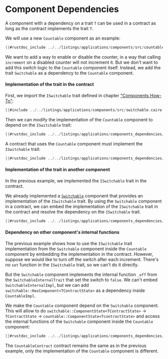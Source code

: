 # Component Dependencies

A component with a dependency on a trait `T` can be used in a contract as long as the contract implements the trait `T`.

We will use a new `Countable` component as an example:

```rust
{{#rustdoc_include ../../listings/applications/components/src/countable.cairo:component}}
```

We want to add a way to enable or disable the counter, in a way that calling `increment` on a disabled counter will not increment it.
But we don't want to add this switch logic to the `Countable` component itself.
Instead, we add the trait `Switchable` as a dependency to the `Countable` component.

#### Implementation of the trait in the contract

First, we import the `ISwitchable` trait defined in chapter ["Components How-To"](./how_to.md):

```rust
{{#include ../../listings/applications/components/src/switchable.cairo:interface}}
```

Then we can modify the implementation of the `Countable` component to depend on the `ISwitchable` trait:

```rust
{{#rustdoc_include ../../listings/applications/components_dependencies/src/countable_dep_switch.cairo:impl}}
```

A contract that uses the `Countable` component must implement the `ISwitchable` trait:

```rust
{{#rustdoc_include ../../listings/applications/components_dependencies/src/contract_countable.cairo:contract}}
```

#### Implementation of the trait in another component

In the previous example, we implemented the `ISwitchable` trait in the contract.

We already implemented a [`Switchable`](./how_to.md) component that provides an implementation of the `ISwitchable` trait.
By using the `Switchable` component in a contract, we can embed the implementation of the `ISwitchable` trait in the contract and resolve the dependency on the `ISwitchable` trait.

```rust
{{#rustdoc_include ../../listings/applications/components_dependencies/src/contract_countable_switchable.cairo:contract}}
```

#### Dependency on other component's internal functions

The previous example shows how to use the `ISwitchable` trait implementation from the `Switchable` component inside the `Countable` component by embedding the implementation in the contract.
However, suppose we would like to turn off the switch after each increment. There's no `set` function in the `ISwitchable` trait, so we can't do it directly.

But the `Switchable` component implements the internal function `_off` from the `SwitchableInternalTrait` that set the switch to `false`.
We can't embed `SwitchableInternalImpl`, but we can add `switchable::HasComponent<TContractState>` as a dependency inside `CountableImpl`.

We make the `Countable` component depend on the `Switchable` component.
This will allow to do `switchable::ComponentState<TContractState>` -> `TContractState` -> `countable::ComponentState<TcontractState>` and access the internal functions of the `Switchable` component inside the `Countable` component:

```rust
{{#rustdoc_include ../../listings/applications/components_dependencies/src/countable_internal_dep_switch.cairo:contract}}
```

The `CountableContract` contract remains the same as in the previous example, only the implementation of the `Countable` component is different.
